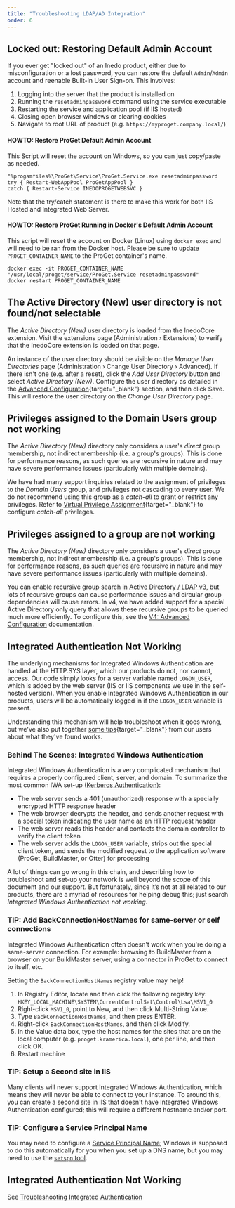 ```yaml
---
title: "Troubleshooting LDAP/AD Integration"
order: 6
---
```


## Locked out: Restoring Default Admin Account
<a name="locked=out"></a>If you ever get "locked out" of an Inedo product, either due to misconfiguration or a lost password, you can restore the default `Admin`/`Admin` account and reenable Built-in User Sign-on. This involves:

1. Logging into the server that the product is installed on
2. Running the `resetadminpassword` command using the service executable
3. Restarting the service and application pool (if IIS hosted)
4. Closing open browser windows or clearing cookies
5. Navigate to root URL of product (e.g. `https://myproget.company.local/`)

#### HOWTO: Restore ProGet Default Admin Account
This Script will reset the account on Windows, so you can just copy/paste as needed.

```(PowerShell)
"%progamfiles%\ProGet\Service\ProGet.Service.exe resetadminpassword
try { Restart-WebAppPool ProGetAppPool } 
catch { Restart-Service INEDOPROGETWEBSVC } 
```
Note that the try/catch statement is there to make this work for both IIS Hosted and Integrated Web Server.

#### HOWTO: Restore ProGet Running in Docker's Default Admin Account
This script will reset the account on Docker (Linux) using `docker exec` and will need to be ran from the Docker host.  Please be sure to update `PROGET_CONTAINER_NAME` to the ProGet container's name.

```(shell)
docker exec -it PROGET_CONTAINER_NAME "/usr/local/proget/service/ProGet.Service resetadminpassword"
docker restart PROGET_CONTAINER_NAME
```

## The Active Directory (New) user directory is not found/not selectable 

The *Active Directory (New)* user directory is loaded from the InedoCore extension. Visit the extensions page (Administration &rsaquo; Extensions) to verify that the InedoCore extension is loaded on that page.

An instance of the user directory should be visible on the *Manage User Directories* page (Administration &rsaquo; Change User Directory &rsaquo; Advanced). If there isn't one (e.g. after a reset), click the *Add User Directory* button and select *Active Directory (New)*. Configure the user directory as detailed in the [Advanced Configuration](/docs/installation/security-ldap-active-directory/legacyconfigurations/various-ldap-v3-advanced){target="_blank"} section, and then click Save. This will restore the user directory on the *Change User Directory* page.

## Privileges assigned to the Domain Users group not working 

The *Active Directory (New)* directory only considers a user's *direct* group membership, not indirect membership (i.e. a group's groups). This is done for performance reasons, as such queries are recursive in nature and may have severe performance issues (particularly with multiple domains).

We have had many support inquiries related to the assignment of privileges to the *Domain Users* group, and privileges not cascading to every user. We do not recommend using this group as a *catch-all* to grant or restrict any privileges. Refer to [Virtual Privilege Assignment](/docs/installation/security-ldap-active-directory/various-ldap-ldap-active-directory#virtual-privilege-assignment){target="_blank"} to configure *catch-all* privileges.

## Privileges assigned to a group are not working
The *Active Directory (New)* directory only considers a user's *direct* group membership, not indirect membership (i.e. a group's groups). This is done for performance reasons, as such queries are recursive in nature and may have severe performance issues (particularly with multiple domains). 

You can enable recursive group search in [Active Directory / LDAP v3](/docs/installation/security-ldap-active-directory/legacyconfigurations/various-ldap-v3-advanced), but lots of recursive groups can cause performance issues and circular group dependencies will cause errors.  In v4, we have added support for a special Active Directory only query that allows these recursive groups to be queried much more efficiently. To configure this, see the [V4: Advanced Configuration](/docs/installation/security-ldap-active-directory/various-ldap-v4-advanced) documentation.

## Integrated Authentication Not Working

The underlying mechanisms for Integrated Windows Authentication are handled at the HTTP.SYS layer, which our products do not, nor cannot, access. Our code simply looks for a server variable named `LOGON_USER`, which is added by the web server (IIS or IIS components we use in the self-hosted version). When you enable Integrated Windows Authentication in our products, users will be automatically logged in if the `LOGON_USER` variable is present. 

Understanding this mechanism will help troubleshoot when it goes wrong, but we've also put together [some tips](/docs/installation/security-ldap-active-directory/various-ldap-troubleshooting#iwa-tips){target="_blank"} from our users about what they've found works.

### Behind The Scenes: Integrated Windows Authentication
Integrated Windows Authentication is a very complicated mechanism that requires a properly configured client, server, and domain. To summarize the most common IWA set-up ([Kerberos Authentication](https://technet.microsoft.com/en-us/library/cc772815(v=ws.10).aspx)):

- The web server sends a 401 (unauthorized) response with a specially encrypted HTTP response header
- The web browser decrypts the header, and sends another request with a special token indicating the user name as an HTTP request header
- The web server reads this header and contacts the domain controller to verify the client token
- The web server adds the `LOGON_USER` variable, strips out the special client token, and sends the modified request to the application software (ProGet, BuildMaster, or Otter) for processing

A lot of things can go wrong in this chain, and describing how to troubleshoot and set-up your network is well beyond the scope of this document and our support. But fortunately, since it’s not at all related to our products, there are a myriad of resources for helping debug this; just search *Integrated Windows Authentication not working*.

### TIP: Add BackConnectionHostNames for same-server or self connections

Integrated Windows Authentication often doesn't work when you're doing a same-server connection. For example: browsing to BuildMaster from a browser on your BuildMaster server, using a connector in ProGet to connect to itself, etc.

Setting the `BackConnectionHostNames` registry value may help!

1. In Registry Editor, locate and then click the following registry key: `HKEY_LOCAL_MACHINE\SYSTEM\CurrentControlSet\Control\Lsa\MSV1_0`
2. Right-click `MSV1_0`, point to New, and then click Multi-String Value.
3. Type `BackConnectionHostNames`, and then press ENTER.
4. Right-click `BackConnectionHostNames`, and then click Modify.
5. In the Value data box, type the host names for the sites that are on the local computer (e.g. `proget.kramerica.local`), one per line, and then click OK.
6. Restart machine

### TIP: Setup a Second site in IIS

Many clients will never support Integrated Windows Authentication, which means they will never be able to connect to your instance. To around this, you can create a second site in IIS that doesn't have Integrated Windows Authentication configured; this will require a different hostname and/or port.

### TIP: Configure a Service Principal Name

You may need to configure a [Service Principal Name](https://docs.microsoft.com/en-us/windows/win32/ad/service-principal-names); Windows is supposed to do this automatically for you when you set up a DNS name, but you may need to use the [`setspn` tool](https://docs.microsoft.com/en-us/previous-versions/windows/it-pro/windows-server-2012-r2-and-2012/cc731241(v%3Dws.11)).

## Integrated Authentication Not Working
See [Troubleshooting Integrated Authentication](/docs/installation/security-ldap-active-directory/various-ldap-integrated-authentication#troubleshooting)